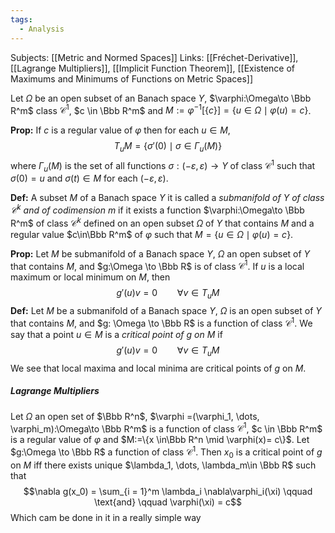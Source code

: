 ```yaml
---
tags:
  - Analysis
---
```

Subjects: [[Metric and Normed Spaces]]
Links: [[Fréchet-Derivative]], [[Lagrange Multipliers]], [[Implicit Function Theorem]], [[Existence of Maximums and Minimums of Functions on Metric Spaces]]

Let $\Omega$ be an open subset of an Banach space $Y$, $\varphi:\Omega\to \Bbb R^m$ class $\mathcal C^1$, $c \in \Bbb R^m$ and $M:= \varphi^{-1}[\{c\}] = \{u \in \Omega\mid \varphi(u) = c \}$.   

**Prop:** If $c$ is a regular value of $\varphi$ then for each $u \in M$, $$T_uM = \{\sigma'(0) \mid \sigma\in \Gamma_u(M)\}$$where $\Gamma_u(M)$ is the set of all functions $\sigma:(-\varepsilon, \varepsilon) \to Y$ of class $\mathcal C^1$ such that $\sigma(0) = u$ and $\sigma(t)\in M$ for each $(-\varepsilon, \varepsilon)$. 

**Def:** A subset $M$ of a Banach space $Y$ it is called a *submanifold of $Y$ of class $\mathcal C^k$ and of codimension* $m$ if it exists a function $\varphi:\Omega\to \Bbb R^m$ of class $\mathcal C^k$ defined on an open subset $\Omega$ of $Y$ that contains $M$ and a regular value $c\in\Bbb R^m$ of $\varphi$ such that $M=\{u\in \Omega \mid \varphi(u) =c \}$. 

**Prop:** Let $M$ be submanifold of a Banach space $Y$, $\Omega$ an open subset of $Y$ that contains $M$, and $g:\Omega \to \Bbb R$ is of class $\mathcal C^1$. If $u$ is a local maximum or local minimum on $M$, then $$g'(u) v = 0 \qquad \forall v \in T_u M$$
**Def:** Let $M$ be a submanifold of a Banach space $Y$, $\Omega$ is an open subset of $Y$ that contains $M$, and $g: \Omega \to \Bbb R$ is a function of class $\mathcal C^1$. We say that a point $u\in M$ is a *critical point of $g$ on* $M$ if$$g'(u) v = 0 \qquad \forall v \in T_u M$$
We see that local maxima and local minima are critical points of $g$ on $M$.

##### Lagrange Multipliers
Let $\Omega$ an open set of $\Bbb R^n$, $\varphi =(\varphi_1, \dots, \varphi_m):\Omega\to \Bbb R^m$ is a function of class $\mathcal C^1$, $c \in \Bbb R^m$ is a regular value of $\varphi$ and $M:=\{x \in\Bbb R^n \mid \varphi(x)= c\}$. Let $g:\Omega \to \Bbb R$ a function of class $\mathcal C^1$. Then $x_0$ is a critical point of $g$ on $M$ iff there exists unique $\lambda_1, \dots, \lambda_m\in \Bbb R$ such that $$\nabla g(x_0) = \sum_{i = 1}^m \lambda_i \nabla\varphi_i(\xi) \qquad \text{and} \qquad \varphi(\xi) = c$$
Which cam be done in it in a really simple way
